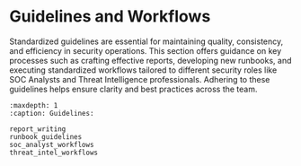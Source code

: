 # Guidelines and Workflows

Standardized guidelines are essential for maintaining quality, consistency, and efficiency in security operations. This section offers guidance on key processes such as crafting effective reports, developing new runbooks, and executing standardized workflows tailored to different security roles like SOC Analysts and Threat Intelligence professionals. Adhering to these guidelines helps ensure clarity and best practices across the team.

```{toctree}
:maxdepth: 1
:caption: Guidelines:

report_writing
runbook_guidelines
soc_analyst_workflows
threat_intel_workflows
